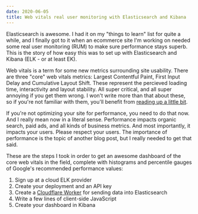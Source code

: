 ```yaml
---
date: 2020-06-05
title: Web vitals real user monitoring with Elasticsearch and Kibana
---
```


Elasticsearch is awesome. I had it on my "things to learn" list for quite a while, and I finally got to it when an ecommerce site I'm working on needed some real user monitoring (RUM) to make sure performance stays superb. This is the story of how easy this was to set up with Elasticsearch and Kibana (ELK - or at least EK).

Web vitals is a term for some new metrics surrounding site usability. There are three "core" web vitals metrics: Largest Contentful Paint, First Input Delay and Cumulative Layout Shift. These represent the percieved loading time, interactivity and layout stability. All super critical, and all super annoying if you get them wrong. I won't write more than that about these, so if you're not familiar with them, you'll benefit from [reading up a little bit](https://web.dev/web-vitals).

If you're not optimizing your site for performance, you need to do that now. And I really mean now in a literal sense. Performance impacts organic search, paid ads, and all kinds of business metrics. And most importantly, it impacts your users. Please respect your users. The importance of performance is the topic of another blog post, but I really needed to get that said.

These are the steps I took in order to get an awesome dashboard of the core web vitals in the field, complete with histograms and percentile gauges of Google's recommended performance values:

1. Sign up at a cloud ELK provider
2. Create your deployment and an API key
3. Create a [Cloudflare Worker](https://workers.dev) for sending data into Elasticsearch
4. Write a few lines of client-side JavaScript
5. Create your dashboard in Kibana
